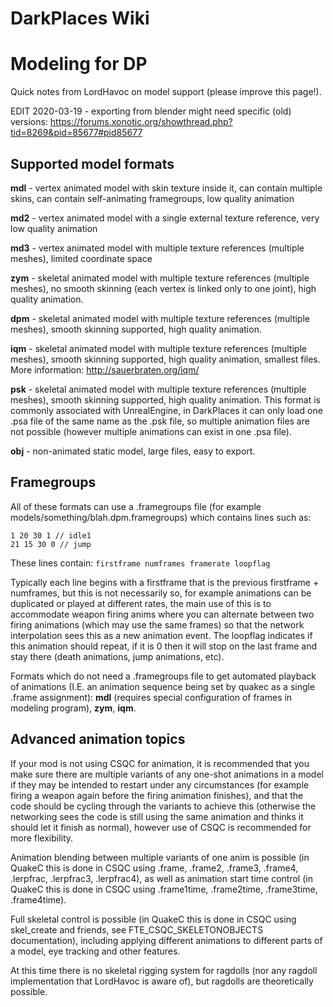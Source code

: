 DarkPlaces Wiki
===============

Modeling for DP
===============

Quick notes from LordHavoc on model support (please improve this page!).

EDIT 2020-03-19 - exporting from blender might need specific (old) versions: https://forums.xonotic.org/showthread.php?tid=8269&pid=85677#pid85677

Supported model formats
-----------------------

**mdl** - vertex animated model with skin texture inside it, can contain multiple skins, can contain self-animating framegroups, low quality animation

**md2** - vertex animated model with a single external texture reference, very low quality animation

**md3** - vertex animated model with multiple texture references (multiple meshes), limited coordinate space

**zym** - skeletal animated model with multiple texture references (multiple meshes), no smooth skinning (each vertex is linked only to one joint), high quality animation.

**dpm** - skeletal animated model with multiple texture references (multiple meshes), smooth skinning supported, high quality animation.

**iqm** - skeletal animated model with multiple texture references (multiple meshes), smooth skinning supported, high quality animation, smallest files. More information: http://sauerbraten.org/iqm/

**psk** - skeletal animated model with multiple texture references (multiple meshes), smooth skinning supported, high quality animation. This format is commonly associated with UnrealEngine, in DarkPlaces it can only load one .psa file of the same name as the .psk file, so multiple animation files are not possible (however multiple animations can exist in one .psa file).

**obj** - non-animated static model, large files, easy to export.

Framegroups
-----------

All of these formats can use a .framegroups file (for example models/something/blah.dpm.framegroups) which contains lines such as:

    1 20 30 1 // idle1
    21 15 30 0 // jump

These lines contain: `firstframe numframes framerate loopflag`

Typically each line begins with a firstframe that is the previous firstframe + numframes, but this is not necessarily so, for example animations can be duplicated or played at different rates, the main use of this is to accommodate weapon firing anims where you can alternate between two firing animations (which may use the same frames) so that the network interpolation sees this as a new animation event.
The loopflag indicates if this animation should repeat, if it is 0 then it will stop on the last frame and stay there (death animations, jump animations, etc).

Formats which do not need a .framegroups file to get automated playback of animations (I.E. an animation sequence being set by quakec as a single .frame assignment): **mdl** (requires special configuration of frames in modeling program), **zym**, **iqm**.

Advanced animation topics
-------------------------

If your mod is not using CSQC for animation, it is recommended that you make sure there are multiple variants of any one-shot animations in a model if they may be intended to restart under any circumstances (for example firing a weapon again before the firing animation finishes), and that the code should be cycling through the variants to achieve this (otherwise the networking sees the code is still using the same animation and thinks it should let it finish as normal), however use of CSQC is recommended for more flexibility.

Animation blending between multiple variants of one anim is possible (in QuakeC this is done in CSQC using .frame, .frame2, .frame3, .frame4, .lerpfrac, .lerpfrac3, .lerpfrac4), as well as animation start time control (in QuakeC this is done in CSQC using .frame1time, .frame2time, .frame3time, .frame4time).

Full skeletal control is possible (in QuakeC this is done in CSQC using skel_create and friends, see FTE_CSQC_SKELETONOBJECTS documentation), including applying different animations to different parts of a model, eye tracking and other features.

At this time there is no skeletal rigging system for ragdolls (nor any ragdoll implementation that LordHavoc is aware of), but ragdolls are theoretically possible.
